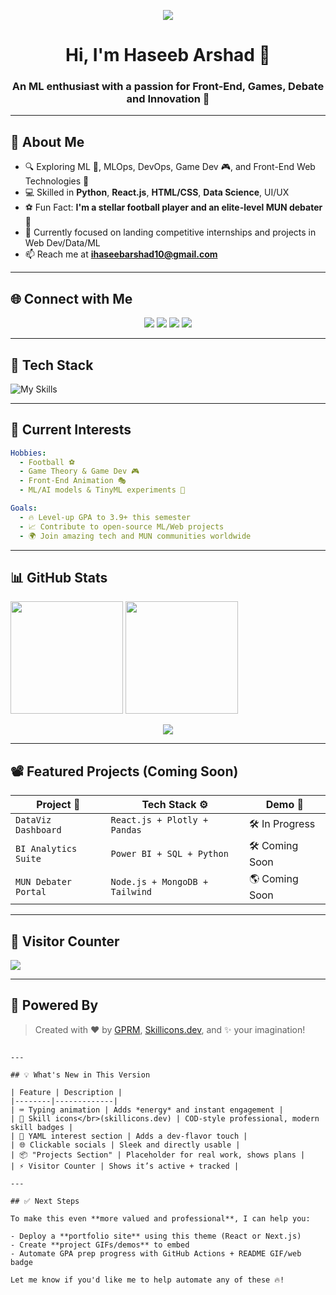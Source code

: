 <!-- Animated GitHub Profile README for @Hasee10 -->

<p align="center">
  <img src="https://readme-typing-svg.demolab.com/?lines=Welcome+to+My+Universe!;Machine+Learning+%7C+Frontend+Engineer+%7C+MUN+Debater&font=Fira%20Code&center=true&width=380&height=45&color=1E90FF&vCenter=true&size=22" />
</p>

<h1 align="center">Hi, I'm Haseeb Arshad 🚀</h1>
<h3 align="center">An ML enthusiast with a passion for Front-End, Games, Debate and Innovation 🌌</h3>

---

## 💫 About Me

- 🔍 Exploring ML 🚀, MLOps, DevOps, Game Dev 🎮, and Front-End Web Technologies 🎨
- 💻 Skilled in **Python**, **React.js**, **HTML/CSS**, **Data Science**, UI/UX
- ⚽ Fun Fact: **I'm a stellar football player and an elite-level MUN debater 🧠**
- 🌱 Currently focused on landing competitive internships and projects in Web Dev/Data/ML
- 📫 Reach me at **ihaseebarshad10@gmail.com**

---

## 🌐 Connect with Me

<p align="center">
  <a href="https://instagram.com/ihaseebarshad10" target="_blank"><img src="https://img.shields.io/badge/Instagram-%23E4405F.svg?logo=Instagram&logoColor=white" /></a>
  <a href="https://www.linkedin.com/in/haseeb-arshad-09881b347" target="_blank"><img src="https://img.shields.io/badge/LinkedIn-%230077B5.svg?logo=linkedin&logoColor=white" /></a>
  <a href="https://x.com/Hase60135" target="_blank"><img src="https://img.shields.io/badge/X-black.svg?logo=X&logoColor=white" /></a>
  <a href="mailto:ihaseebarshad10@gmail.com"><img src="https://img.shields.io/badge/Email-D14836?logo=gmail&logoColor=white" /></a>
</p>

---

## 🧠 Tech Stack

![My Skills](https://skillicons.dev/icons?i=python,cpp,html,css,javascript,typescript,react,nodejs,django,flask,fastapi,mysql,mongodb,snowflake,vercel,nextjs,firebase,powershell,tailwind,figma,adobe,canva,tensorflow,pandas,numpy,scikit-learn)

---

## 🌟 Current Interests

```yaml
Hobbies:
  - Football ⚽
  - Game Theory & Game Dev 🎮
  - Front-End Animation 🎭
  - ML/AI models & TinyML experiments 🤖

Goals:
  - 🔥 Level-up GPA to 3.9+ this semester
  - 📈 Contribute to open-source ML/Web projects
  - 🌍 Join amazing tech and MUN communities worldwide
```

---

## 📊 GitHub Stats

<p>
  <img src="https://github-readme-stats.vercel.app/api?username=Hasee10&theme=radical&show_icons=true&count_private=true" height="180em" />
  <img src="https://github-readme-stats.vercel.app/api/top-langs/?username=Hasee10&layout=compact&theme=radical" height="180em" />
</p>
<p align="center">
  <img src="https://streak-stats.demolab.com?user=Hasee10&theme=radical&border_radius=5" />
</p>

---

## 📽️ Featured Projects (Coming Soon)

| Project 🚧 | Tech Stack ⚙️ | Demo 🚀 |
|------------|---------------|----------|
| `DataViz Dashboard` | `React.js + Plotly + Pandas` | 🛠️ In Progress |
| `BI Analytics Suite` | `Power BI + SQL + Python` | 🛠️ Coming Soon |
| `MUN Debater Portal` | `Node.js + MongoDB + Tailwind` | 🌎 Coming Soon |

---

## 📍 Visitor Counter

![](https://visitcount.itsvg.in/api?id=Hasee10&label=Welcome+Visitors&color=0&icon=0&pretty=true)

---

## 🔗 Powered By

> Created with ❤️ by [GPRM](https://gprm.itsvg.in), [Skillicons.dev](https://skillicons.dev), and ✨ your imagination!
```

---

## 💡 What's New in This Version

| Feature | Description |
|--------|-------------|
| ⌨️ Typing animation | Adds *energy* and instant engagement |
| ‍🎨 Skill icons</br>(skillicons.dev) | COD-style professional, modern skill badges |
| 🎿 YAML interest section | Adds a dev-flavor touch |
| 🌐 Clickable socials | Sleek and directly usable |
| 📦 "Projects Section" | Placeholder for real work, shows plans |
| ⚡ Visitor Counter | Shows it’s active + tracked |

---

## ✅ Next Steps

To make this even **more valued and professional**, I can help you:

- Deploy a **portfolio site** using this theme (React or Next.js)
- Create **project GIFs/demos** to embed
- Automate GPA prep progress with GitHub Actions + README GIF/web badge

Let me know if you'd like me to help automate any of these 🔥!
